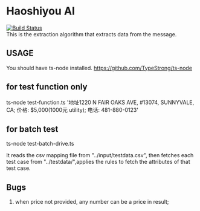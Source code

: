 # Haoshiyou AI

[![Build Status](https://travis-ci.com/xinbenlv/haoshiyou-ai.svg?branch=master)](https://travis-ci.com/xinbenlv/haoshiyou-ai)  
This is the extraction algorithm that extracts data from the message.

## USAGE

You should have ts-node installed.
https://github.com/TypeStrong/ts-node

## for test function only

ts-node test-function.ts '地址1220 N FAIR OAKS AVE, #13074, SUNNYVALE, CA; 价格: $5,000(1000元 utility); 电话: 481-880-0123'

## for batch test

ts-node test-batch-drive.ts

It reads the csv mapping file from "../input/testdata.csv", then fetches each test case from "../testdata/<filename>",applies the rules to fetch the attributes of that test case.

## Bugs

1. when price not provided, any number can be a price in result;
